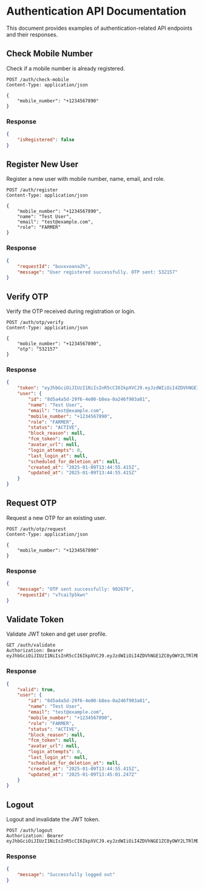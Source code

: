 # Authentication API Documentation

This document provides examples of authentication-related API endpoints and their responses.

## Check Mobile Number

Check if a mobile number is already registered.

```http
POST /auth/check-mobile
Content-Type: application/json

{
    "mobile_number": "+1234567890"
}
```

### Response

```json
{
    "isRegistered": false
}
```

## Register New User

Register a new user with mobile number, name, email, and role.

```http
POST /auth/register
Content-Type: application/json

{
    "mobile_number": "+1234567890",
    "name": "Test User",
    "email": "test@example.com",
    "role": "FARMER"
}
```

### Response

```json
{
    "requestId": "buvxvoana2h",
    "message": "User registered successfully. OTP sent: 532157"
}
```

## Verify OTP

Verify the OTP received during registration or login.

```http
POST /auth/otp/verify
Content-Type: application/json

{
    "mobile_number": "+1234567890",
    "otp": "532157"
}
```

### Response

```json
{
    "token": "eyJhbGciOiJIUzI1NiIsInR5cCI6IkpXVCJ9.eyJzdWIiOiI4ZDVhNGE1ZC0yOWY2LTRlMDAtYjhlYS0wYTI0NmY5MDNhODEiLCJtb2JpbGVfbnVtYmVyIjoiKzEyMzQ1Njc4OTAiLCJyb2xlIjoiRkFSTUVSIiwiaWF0IjoxNzM2NDMwMzAxLCJleHAiOjE3MzY1MTY3MDF9.eeJs3g1FpAT7hZTBGgXp4iJD9TzmOeaVw5lHx1DPWwc",
    "user": {
        "id": "8d5a4a5d-29f6-4e00-b8ea-0a246f903a81",
        "name": "Test User",
        "email": "test@example.com",
        "mobile_number": "+1234567890",
        "role": "FARMER",
        "status": "ACTIVE",
        "block_reason": null,
        "fcm_token": null,
        "avatar_url": null,
        "login_attempts": 0,
        "last_login_at": null,
        "scheduled_for_deletion_at": null,
        "created_at": "2025-01-09T13:44:55.415Z",
        "updated_at": "2025-01-09T13:44:55.415Z"
    }
}
```

## Request OTP

Request a new OTP for an existing user.

```http
POST /auth/otp/request
Content-Type: application/json

{
    "mobile_number": "+1234567890"
}
```

### Response

```json
{
    "message": "OTP sent successfully: 902679",
    "requestId": "v7cai7p5kwn"
}
```

## Validate Token

Validate JWT token and get user profile.

```http
GET /auth/validate
Authorization: Bearer eyJhbGciOiJIUzI1NiIsInR5cCI6IkpXVCJ9.eyJzdWIiOiI4ZDVhNGE1ZC0yOWY2LTRlMDAtYjhlYS0wYTI0NmY5MDNhODEiLCJtb2JpbGVfbnVtYmVyIjoiKzEyMzQ1Njc4OTAiLCJyb2xlIjoiRkFSTUVSIiwiaWF0IjoxNzM2NDMwMzAxLCJleHAiOjE3MzY1MTY3MDF9.eeJs3g1FpAT7hZTBGgXp4iJD9TzmOeaVw5lHx1DPWwc
```

### Response

```json
{
    "valid": true,
    "user": {
        "id": "8d5a4a5d-29f6-4e00-b8ea-0a246f903a81",
        "name": "Test User",
        "email": "test@example.com",
        "mobile_number": "+1234567890",
        "role": "FARMER",
        "status": "ACTIVE",
        "block_reason": null,
        "fcm_token": null,
        "avatar_url": null,
        "login_attempts": 0,
        "last_login_at": null,
        "scheduled_for_deletion_at": null,
        "created_at": "2025-01-09T13:44:55.415Z",
        "updated_at": "2025-01-09T13:45:01.247Z"
    }
}
```

## Logout

Logout and invalidate the JWT token.

```http
POST /auth/logout
Authorization: Bearer eyJhbGciOiJIUzI1NiIsInR5cCI6IkpXVCJ9.eyJzdWIiOiI4ZDVhNGE1ZC0yOWY2LTRlMDAtYjhlYS0wYTI0NmY5MDNhODEiLCJtb2JpbGVfbnVtYmVyIjoiKzEyMzQ1Njc4OTAiLCJyb2xlIjoiRkFSTUVSIiwiaWF0IjoxNzM2NDMwMzAxLCJleHAiOjE3MzY1MTY3MDF9.eeJs3g1FpAT7hZTBGgXp4iJD9TzmOeaVw5lHx1DPWwc
```

### Response

```json
{
    "message": "Successfully logged out"
}
``` 